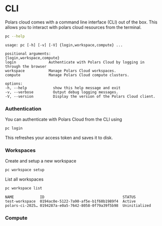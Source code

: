 # CLI

Polars cloud comes with a command line interface (CLI) out of the box. This allows you to interact with polars cloud resources from the terminal. 

```bash
pc --help
```

```
usage: pc [-h] [-v] [-V] {login,workspace,compute} ...

positional arguments:
{login,workspace,compute}
login               Authenticate with Polars Cloud by logging in through the browser
workspace           Manage Polars Cloud workspaces.
compute             Manage Polars Cloud compute clusters.

options:
-h, --help            show this help message and exit
-v, --verbose         Output debug logging messages.
-V, --version         Display the version of the Polars Cloud client.
```

### Authentication

You can authenticate with Polars Cloud from the CLI using
```bash
pc login
```

This refreshes your access token and saves it to disk.

### Workspaces

Create and setup a new workspace

```bash
pc workspace setup
```

List all workspaces
```bash
pc workspace list
```

```
NAME           	ID                                    STATUS
test-workspace 	0194ac0e-5122-7a90-af5e-b1f60b1989f4  Active
polars-ci-2025…	0194287a-e0a5-7642-8058-0f79a39f5b98  Uninitialized
```

### Compute